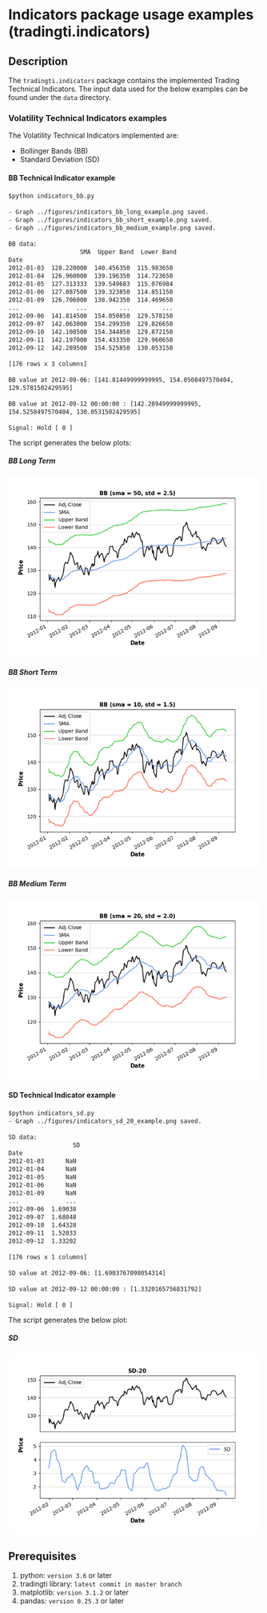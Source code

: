 # Indicators package usage examples (tradingti.indicators)
## Description
The `tradingti.indicators` package contains the implemented Trading Technical Indicators. The input data used for the below examples can be found under the `data` directory.

### Volatility Technical Indicators examples
The Volatility Technical Indicators implemented are:
- Bollinger Bands (BB)
- Standard Deviation (SD)

#### BB Technical Indicator example
```
$python indicators_bb.py

- Graph ../figures/indicators_bb_long_example.png saved.
- Graph ../figures/indicators_bb_short_example.png saved.
- Graph ../figures/indicators_bb_medium_example.png saved.

BB data:
                    SMA  Upper Band  Lower Band
Date
2012-01-03  128.220000  140.456350  115.983650
2012-01-04  126.960000  139.196350  114.723650
2012-01-05  127.313333  139.549683  115.076984
2012-01-06  127.087500  139.323850  114.851150
2012-01-09  126.706000  138.942350  114.469650
...                ...         ...         ...
2012-09-06  141.814500  154.050850  129.578150
2012-09-07  142.063000  154.299350  129.826650
2012-09-10  142.108500  154.344850  129.872150
2012-09-11  142.197000  154.433350  129.960650
2012-09-12  142.289500  154.525850  130.053150

[176 rows x 3 columns]

BB value at 2012-09-06: [141.81449999999995, 154.0508497570404, 129.5781502429595]

BB value at 2012-09-12 00:00:00 : [142.28949999999995, 154.5258497570404, 130.0531502429595]

Signal: Hold [ 0 ]
```

The script generates the below plots:

##### BB Long Term
![](../figures/indicators_bb_long_example.png?raw=true)

##### BB Short Term
![](../figures/indicators_bb_short_example.png?raw=true)

##### BB Medium Term
![](../figures/indicators_bb_medium_example.png?raw=true)

#### SD Technical Indicator example
```
$python indicators_sd.py
- Graph ../figures/indicators_sd_20_example.png saved.

SD data:
                  SD
Date
2012-01-03      NaN
2012-01-04      NaN
2012-01-05      NaN
2012-01-06      NaN
2012-01-09      NaN
...             ...
2012-09-06  1.69038
2012-09-07  1.68048
2012-09-10  1.64328
2012-09-11  1.52033
2012-09-12  1.33202

[176 rows x 1 columns]

SD value at 2012-09-06: [1.6903767098054314]

SD value at 2012-09-12 00:00:00 : [1.3320165756831792]

Signal: Hold [ 0 ]
```

The script generates the below plot:

##### SD
![](../figures/indicators_sd_20_example.png?raw=true)

## Prerequisites
1. python: `version 3.6` or later
2. tradingti library: `latest commit in master branch`
3. matplotlib: `version 3.1.2` or later
4. pandas: `version 0.25.3` or later

